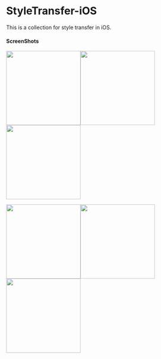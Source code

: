 # StyleTransfer-iOS
This is a collection for style transfer in iOS.

#### ScreenShots
<img src="https://github.com/kingandyoga/StyleTransfer-iOS/blob/master/ScreenShoot/shoot1.jpeg" width="200"><img src="https://github.com/kingandyoga/StyleTransfer-iOS/blob/master/ScreenShoot/shoot2.jpeg" width="200"><img src="https://github.com/kingandyoga/StyleTransfer-iOS/blob/master/ScreenShoot/shoot3.jpeg" width="200">

<img src="https://github.com/kingandyoga/StyleTransfer-iOS/blob/master/ScreenShoot/shoot4.jpeg" width="200"><img src="https://github.com/kingandyoga/StyleTransfer-iOS/blob/master/ScreenShoot/shoot5.jpeg" width="200"><img src="https://github.com/kingandyoga/StyleTransfer-iOS/blob/master/ScreenShoot/shoot6.jpeg" width="200">
